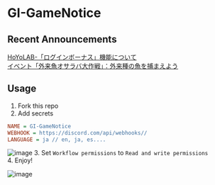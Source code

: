 # GI-GameNotice

## Recent Announcements
[HoYoLAB-「ログインボーナス」機能について](log/21055.md)  
[イベント「外来魚オサラバ大作戦」：外来種の魚を捕まえよう](log/21002.md)
<end>

## Usage
1. Fork this repo
2. Add secrets
```ini
NAME = GI-GameNotice
WEBHOOK = https://discord.com/api/webhooks//
LANGUAGE = ja // en, ja, es....
```
![image](https://github.com/c2t-r/GI-GameNotice/assets/80561604/63d8a4f2-9ec2-49d7-a637-44d728b2f945)
3. Set `Workflow permissions` to `Read and write permissions`  
4. Enjoy!

![image](https://github.com/c2t-r/GI-GameNotice/assets/80561604/24ec6182-cd99-4969-ab59-1d65c886077a)
